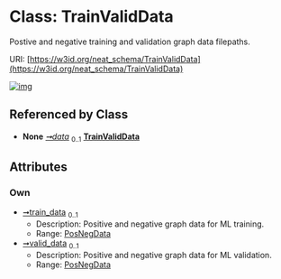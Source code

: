 
# Class: TrainValidData


Postive and negative training and validation graph data filepaths.

URI: [https://w3id.org/neat_schema/TrainValidData](https://w3id.org/neat_schema/TrainValidData)


[![img](https://yuml.me/diagram/nofunky;dir:TB/class/[PosNegData]<valid_data%200..1-++[TrainValidData],[PosNegData]<train_data%200..1-++[TrainValidData],[GraphDataConfiguration]++-%20data%200..1>[TrainValidData],[PosNegData],[GraphDataConfiguration])](https://yuml.me/diagram/nofunky;dir:TB/class/[PosNegData]<valid_data%200..1-++[TrainValidData],[PosNegData]<train_data%200..1-++[TrainValidData],[GraphDataConfiguration]++-%20data%200..1>[TrainValidData],[PosNegData],[GraphDataConfiguration])

## Referenced by Class

 *  **None** *[➞data](graphDataConfiguration__data.md)*  <sub>0..1</sub>  **[TrainValidData](TrainValidData.md)**

## Attributes


### Own

 * [➞train_data](trainValidData__train_data.md)  <sub>0..1</sub>
     * Description: Positive and negative graph data for ML training.
     * Range: [PosNegData](PosNegData.md)
 * [➞valid_data](trainValidData__valid_data.md)  <sub>0..1</sub>
     * Description: Positive and negative graph data for ML validation.
     * Range: [PosNegData](PosNegData.md)
